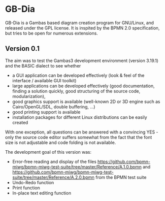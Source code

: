 # GB-Dia
GB-Dia is a Gambas based diagram creation program for GNU/Linux, and released under the GPL license. It is inspited by the BPMN 2.0 specification, but tries to be open for numerous extensions.

## Version 0.1
The aim was to test the Gambas3 development environment (version 3.19.1) and the BASIC dialect to see whether
* a GUI application can be developed effectively (look & feel of the interface / available GUI toolkit)
* large applications can be developed effectively (good documentation, finding a solution quickly, good structuring of the source code, modularization),
* good graphics support is available (well-known 2D or 3D engine such as Cairo/OpenGL/SDL, double buffering, ...)
* good printing support is available
* installation packages for different Linux distributions can be easily created

With one exception, all questions can be answered with a convincing YES - only the source code editor suffers somewhat from the fact that the font size is not adjustable and code folding is not available.

The development goal of this version was:
* Error-free reading and display of the files https://github.com/bpmn-miwg/bpmn-miwg-test-suite/tree/master/Reference/A.1.0.bpmn and https://github.com/bpmn-miwg/bpmn-miwg-test-suite/tree/master/Reference/A.2.0.bpmn from the BPMN test suite
* Undo-Redo function
* Print function
* In-place text editing function
